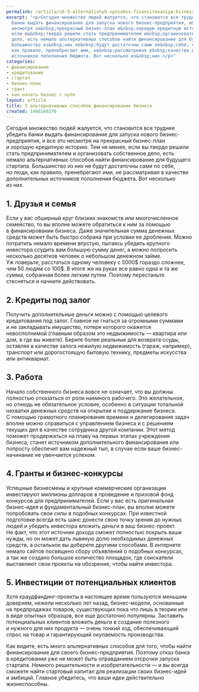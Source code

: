 ```yaml
---
permalink: /article/u6-5-alternativnyh-sposobov-finansirovaniya-biznesa
excerpt: "<p>Сегодня множество людей жалуется, что становится все труднее убедить
  банки выдать финансирование для запуска нового бизнес-предприятия, и&nbsp;все это
  несмотря на&nbsp;прекрасный бизнес-план и&nbsp;хорошую кредитную историю. Тем не&nbsp;менее,
  если вы&nbsp;твердо решили стать предпринимателем и&nbsp;организовать собственное
  дело, есть немало альтернативных способов найти финансирование для будущего стартапа.
  Большинство из&nbsp;них не&nbsp;будут достаточны сами по&nbsp;себе, но&nbsp;люди,
  как правило, пренебрегают ими, не&nbsp;рассматривая в&nbsp;качестве дополнительных
  источников пополнения бюджета. Вот несколько из&nbsp;них.</p>"
categories:
- финансирование
- кредитование
- стартап
- бизнес-план
- грант
- как начать бизнес с нуля
layout: article
title: 5 альтернативных способов финансирования бизнеса
created: 1466168276
---
```

Сегодня множество людей жалуется, что становится все труднее убедить банки выдать финансирование для запуска нового бизнес-предприятия, и все это несмотря на прекрасный бизнес-план и хорошую кредитную историю. Тем не менее, если вы твердо решили стать предпринимателем и организовать собственное дело, есть немало альтернативных способов найти финансирование для будущего стартапа. Большинство из них не будут достаточны сами по себе, но люди, как правило, пренебрегают ими, не рассматривая в качестве дополнительных источников пополнения бюджета. Вот несколько из них.

## 1. Друзья и семья ##

Если у вас обширный круг близких знакомств или многочисленное семейство, то вы вполне можете обратиться к ним за помощью в финансировании бизнеса. Даже значительная сумма денежных средств может быть быстро собрана при условии ее дробления. Можно потратить немало времени впустую, пытаясь убедить крупного инвестора ссудить вам большую сумму денег, а можно попросить несколько десятков человек о небольшом денежном займе. Уж поверьте, расстаться одному человеку с 5000$ гораздо сложнее, чем 50 людям со 100$. В итоге же на руках все равно одна и та же сумма, собранная более легким путем. Поэтому перестаньте стесняться и начните действовать.

## 2. Кредиты под залог ##

Получить дополнительные деньги можно с помощью целевого кредитования под залог. Главное не гнаться за огромными суммами и не закладывать имущество, потеря которого окажется невосполнимой (главным образом это недвижимость — квартира или дом, в где вы живете). Берите более реальные для возврата ссуды, оставляя в качестве залога нежилую недвижимость (гараж, например), транспорт или дорогостоящую бытовую технику, предметы искусства или антиквариат.

## 3. Работа ##

Начало собственного бизнеса вовсе не означает, что вы должны полностью отказаться от роли наемного рабочего. Это желательное, но отнюдь не обязательное условие, особенно в ситуации тотальной нехватки денежных средств на открытие и поддержание бизнеса. С помощью грамотного планирования времени и делегирования задач вполне можно справиться с управлением бизнеса и с решением текущих дел в качестве сотрудника другой компании. Этот метод поможет продержаться на плаву на первых этапах учреждения бизнеса, станет источником дополнительного финансирования или попросту обеспечит вам надежный тыл, в случае если ваше бизнес-начинание не увенчается успехом.

## 4. Гранты и бизнес-конкурсы ##

Успешные бизнесмены и крупные коммерческие организации инвестируют миллионы долларов в проведение и призовой фонд конкурсов для предпринимателей. Если у вас есть оригинальная бизнес-идея и фундаментальный бизнес-план, вы вполне можете попробовать свои силы в подобных конкурсах. При известной подготовке всегда есть шанс донести свою точку зрения до нужных людей и убедить инвестора вложить деньги в ваш бизнес-проект. Не факт, что этот источник дохода сможет полностью покрыть ваши нужды, но он может дать львиную долю необходимых денежных средств, а остальное вы доберете другими способами. В интернете немало сайтов посвящено сбору объявлений о подобных конкурсах, а так же создано большое количество площадок, где соискатели выставляют свои проекты на обозрение, чтобы найти инвестора.

## 5. Инвестиции от потенциальных клиентов ##

Хотя краудфандинг-проекты в настоящее время пользуются меньшим доверием, нежели несколько лет назад, бизнес-модели, основанные на предпродажах товаров, существующих пока что лишь в теории или в виде опытных образцов, все еще достаточно популярны. Заставить потенциальных клиентов вложить деньги в создание полезного и нужного для них продукта — очень тонкий ход, обеспечивающий спрос на товар и гарантирующий окупаемость производства.

Как видите, есть много альтернативных способов для того, чтобы найти финансирование для своего бизнес-предприятия. Поэтому отказ банка в кредитовании уже не может быть оправданием отсрочки запуска стартапа. Немного решительности и изобретательности — и вы всегда сможете найти стартовый капитал для реализации своих бизнес-идей и амбиций. Главное убедитесь, что ваши идеи действительно жизнеспособны.

